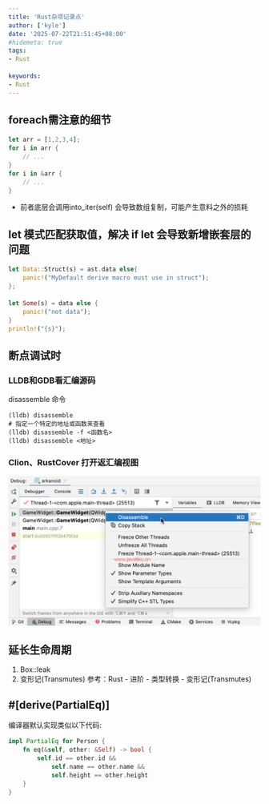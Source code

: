 ```yaml
---
title: 'Rust杂项记录点'
author: ['kyle']
date: '2025-07-22T21:51:45+08:00'
#hidemeta: true
tags:
- Rust

keywords:
- Rust
---
```



## foreach需注意的细节

```rust
let arr = [1,2,3,4];
for i in arr {
	// ...
}
for i in &arr {
	// ...
}
```
* 前者底层会调用into_iter(self) 会导致数组复制，可能产生意料之外的损耗

## let 模式匹配获取值，解决 if let 会导致新增嵌套层的问题
```rust
let Data::Struct(s) = ast.data else{
    panic!("MyDefault derive macro must use in struct");
};

let Some(s) = data else {
    panic!("not data");
}
println!("{s}");
```

## 断点调试时

### LLDB和GDB看汇编源码
disassemble 命令
```lldb
(lldb) disassemble
# 指定一个特定的地址或函数来查看
(lldb) disassemble -f <函数名>
(lldb) disassemble <地址>
```

### Clion、RustCover 打开返汇编视图
![Invalid](img/记录点/image.png)

## 延长生命周期

1. Box::leak
2. 变形记(Transmutes) 参考：Rust - 进阶 - 类型转换 - 变形记(Transmutes)

## #[derive(PartialEq)]
编译器默认实现类似以下代码:
```rust
impl PartialEq for Person {
    fn eq(&self, other: &Self) -> bool {
        self.id == other.id &&
            self.name == other.name &&
            self.height == other.height
    }
}
```

